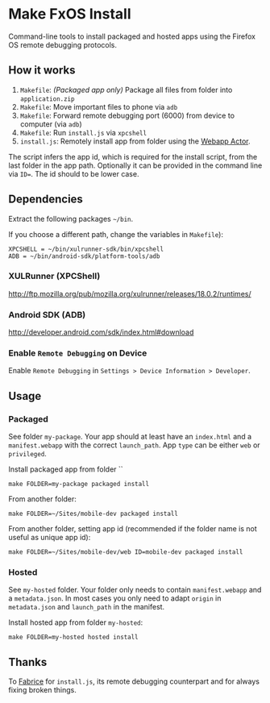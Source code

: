# Make FxOS Install

Command-line tools to install packaged and hosted apps using the Firefox OS remote debugging protocols.

## How it works

1. `Makefile`: *(Packaged app only)* Package all files from folder into `application.zip`
2. `Makefile`: Move important files to phone via `adb`
3. `Makefile`: Forward remote debugging port (6000) from device to computer (via `adb`)
4. `Makefile`: Run `install.js` via `xpcshell`
5. `install.js`: Remotely install app from folder using the [Webapp Actor](http://mxr.mozilla.org/mozilla-central/source/b2g/chrome/content/dbg-webapps-actors.js).

The script infers the app id, which is required for the install script, from the last folder in the app path. Optionally it can be provided in the command line via `ID=`. The id should to be lower case.

## Dependencies

Extract the following packages `~/bin`.

If you choose a different path, change the variables in `Makefile`):

	XPCSHELL = ~/bin/xulrunner-sdk/bin/xpcshell
	ADB = ~/bin/android-sdk/platform-tools/adb

### XULRunner (XPCShell)

http://ftp.mozilla.org/pub/mozilla.org/xulrunner/releases/18.0.2/runtimes/

### Android SDK (ADB)

http://developer.android.com/sdk/index.html#download

### Enable `Remote Debugging` on Device

Enable `Remote Debugging` in `Settings > Device Information > Developer`.

## Usage

### Packaged

See folder `my-package`. Your app should at least have an `index.html` and a `manifest.webapp` with the correct `launch_path`. App `type` can be either `web` or `privileged`.

Install packaged app from folder ``

	make FOLDER=my-package packaged install

From another folder:

	make FOLDER=~/Sites/mobile-dev packaged install

From another folder, setting app id (recommended if the folder name is not useful as unique app id):

	make FOLDER=~/Sites/mobile-dev/web ID=mobile-dev packaged install

### Hosted

See `my-hosted` folder. Your folder only needs to contain `manifest.webapp` and a `metadata.json`. In most cases you only need to adapt `origin` in `metadata.json` and `launch_path` in the manifest.

Install hosted app from folder `my-hosted`:

	make FOLDER=my-hosted hosted install

## Thanks

To [Fabrice](https://github.com/fabricedesre) for `install.js`, its remote debugging counterpart and for always fixing broken things.
